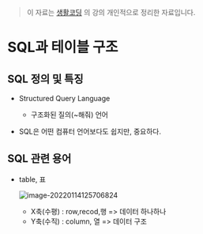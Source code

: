 > 이 자료는 [생활코딩](https://opentutorials.org/course/3161/) 의 강의 개인적으로 정리한 자료입니다.



#  SQL과 테이블 구조



## SQL 정의 및 특징

- Structured Query Language
  - 구조화된 질의(~해줘) 언어

- SQL은 어떤 컴퓨터 언어보다도 쉽지만, 중요하다.



## SQL 관련 용어

- table, 표

  ![image-20220114125706824](C:/Users/rbtkd/AppData/Roaming/Typora/typora-user-images/image-20220114125706824.png)

   

  - X축(수평) : row,recod,행 => 데이터 하나하나
  - Y축(수직) : column, 열 => 데이터 구조

